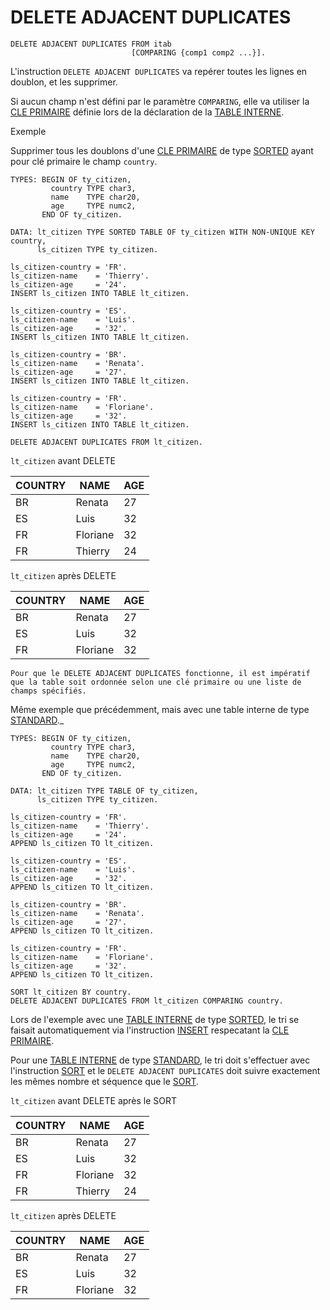 # DELETE ADJACENT DUPLICATES

```abap
DELETE ADJACENT DUPLICATES FROM itab
                           [COMPARING {comp1 comp2 ...}].
```

L'instruction `DELETE ADJACENT DUPLICATES` va repérer toutes les lignes en doublon, et les supprimer. 

Si aucun champ n'est défini par le paramètre `COMPARING`, elle va utiliser la [CLE PRIMAIRE](../..//07_TABLE_INTERNE/06_PRIMARY_KEY.md) définie lors de la déclaration de la [TABLE INTERNE](../../07_TABLE_INTERNE/01_TABLES_INTERNES.md).

Exemple

Supprimer tous les doublons d'une [CLE PRIMAIRE](../..//07_TABLE_INTERNE/06_PRIMARY_KEY.md) de type [SORTED](../../07_TABLE_INTERNE/03_TYPE_SORTED.md) ayant pour clé primaire le champ `country`.

```abap
TYPES: BEGIN OF ty_citizen,
         country TYPE char3,
         name    TYPE char20,
         age     TYPE numc2,
       END OF ty_citizen.

DATA: lt_citizen TYPE SORTED TABLE OF ty_citizen WITH NON-UNIQUE KEY country,
      ls_citizen TYPE ty_citizen.

ls_citizen-country = 'FR'.
ls_citizen-name    = 'Thierry'.
ls_citizen-age     = '24'.
INSERT ls_citizen INTO TABLE lt_citizen.

ls_citizen-country = 'ES'.
ls_citizen-name    = 'Luis'.
ls_citizen-age     = '32'.
INSERT ls_citizen INTO TABLE lt_citizen.

ls_citizen-country = 'BR'.
ls_citizen-name    = 'Renata'.
ls_citizen-age     = '27'.
INSERT ls_citizen INTO TABLE lt_citizen.

ls_citizen-country = 'FR'.
ls_citizen-name    = 'Floriane'.
ls_citizen-age     = '32'.
INSERT ls_citizen INTO TABLE lt_citizen.

DELETE ADJACENT DUPLICATES FROM lt_citizen.
```

``lt_citizen`` avant DELETE

| **COUNTRY** | **NAME** | **AGE** |
| ----------- | -------- | ------- |
| BR          | Renata   | 27      |
| ES          | Luis     | 32      |
| FR          | Floriane | 32      |
| FR          | Thierry  | 24      |

``lt_citizen`` après DELETE

| **COUNTRY** | **NAME** | **AGE** |
| ----------- | -------- | ------- |
| BR          | Renata   | 27      |
| ES          | Luis     | 32      |
| FR          | Floriane | 32      |

    Pour que le DELETE ADJACENT DUPLICATES fonctionne, il est impératif que la table soit ordonnée selon une clé primaire ou une liste de champs spécifiés.

Même exemple que précédemment, mais avec une table interne de type [STANDARD](../../07_TABLE_INTERNE/02_TYPE_STANDARD.md)._

```abap
TYPES: BEGIN OF ty_citizen,
         country TYPE char3,
         name    TYPE char20,
         age     TYPE numc2,
       END OF ty_citizen.

DATA: lt_citizen TYPE TABLE OF ty_citizen,
      ls_citizen TYPE ty_citizen.

ls_citizen-country = 'FR'.
ls_citizen-name    = 'Thierry'.
ls_citizen-age     = '24'.
APPEND ls_citizen TO lt_citizen.

ls_citizen-country = 'ES'.
ls_citizen-name    = 'Luis'.
ls_citizen-age     = '32'.
APPEND ls_citizen TO lt_citizen.

ls_citizen-country = 'BR'.
ls_citizen-name    = 'Renata'.
ls_citizen-age     = '27'.
APPEND ls_citizen TO lt_citizen.

ls_citizen-country = 'FR'.
ls_citizen-name    = 'Floriane'.
ls_citizen-age     = '32'.
APPEND ls_citizen TO lt_citizen.

SORT lt_citizen BY country.
DELETE ADJACENT DUPLICATES FROM lt_citizen COMPARING country.
```

Lors de l'exemple avec une [TABLE INTERNE](../../07_TABLE_INTERNE/01_TABLES_INTERNES.md) de type [SORTED](../../07_TABLE_INTERNE/03_TYPE_SORTED.md), le tri se faisait automatiquement via l'instruction [INSERT](../01_Insert/01_Insert_into_itab.md) respecatant la [CLE PRIMAIRE](../../07_TABLE_INTERNE/06_PRIMARY_KEY.md). 

Pour une [TABLE INTERNE](../../07_TABLE_INTERNE/01_TABLES_INTERNES.md) de type [STANDARD](../../07_TABLE_INTERNE/02_TYPE_STANDARD.md), le tri doit s'effectuer avec l'instruction [SORT](../06_Sort/01_Sort_itab.md) et le `DELETE ADJACENT DUPLICATES` doit suivre exactement les mêmes nombre et séquence que le [SORT](../06_Sort/01_Sort_itab.md).

``lt_citizen`` avant DELETE après le SORT

| **COUNTRY** | **NAME** | **AGE** |
| ----------- | -------- | ------- |
| BR          | Renata   | 27      |
| ES          | Luis     | 32      |
| FR          | Floriane | 32      |
| FR          | Thierry  | 24      |

``lt_citizen`` après DELETE

| **COUNTRY** | **NAME** | **AGE** |
| ----------- | -------- | ------- |
| BR          | Renata   | 27      |
| ES          | Luis     | 32      |
| FR          | Floriane | 32      |
